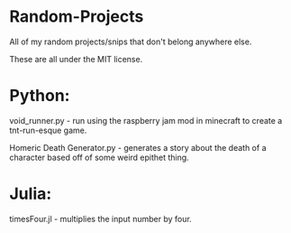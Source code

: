 # Random-Projects
All of my random projects/snips that don't belong anywhere else.

These are all under the MIT license.


# Python:

void_runner.py - run using the raspberry jam mod in minecraft to create a tnt-run-esque game.

Homeric Death Generator.py - generates a story about the death of a character based off of some weird epithet thing.



# Julia:

timesFour.jl - multiplies the input number by four.
